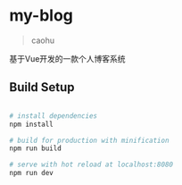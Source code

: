  my-blog
==========
> caohu

基于Vue开发的一款个人博客系统

## Build Setup

``` bash

# install dependencies
npm install

# build for production with minification
npm run build

# serve with hot reload at localhost:8080
npm run dev

